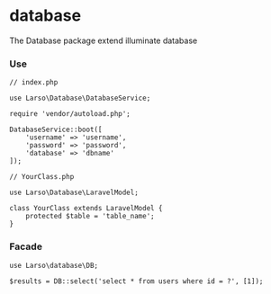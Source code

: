 # database
The Database package extend illuminate database


### Use
```
// index.php

use Larso\Database\DatabaseService;

require 'vendor/autoload.php';

DatabaseService::boot([
	'username' => 'username',
	'password' => 'password',
	'database' => 'dbname'
]);
```

```
// YourClass.php

use Larso\Database\LaravelModel;

class YourClass extends LaravelModel {
	protected $table = 'table_name';
}
```

### Facade
```
use Larso\database\DB;

$results = DB::select('select * from users where id = ?', [1]);
```
